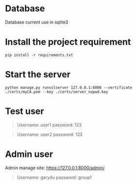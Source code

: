 # Database
Database current use in sqlite3

# Install the project requirement
```shell
pip install -r requirements.txt
```

# Start the server
```shell
python manage.py runsslserver 127.0.0.1:8000 --certificate ./certs/myCA.pem --key ./certs/server_nopwd.key
```

# Test user
> Username: user1
> password: 123

> Username: user2
> password: 123

# Admin user
Admin manage site: https://127.0.0.1:8000/admin/
> Username: garydu
> password: group1